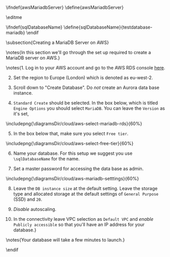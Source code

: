 \ifndef{awsMariadbServer}
\define{awsMariadbServer}

\editme

\ifndef{sqlDatabaseName}
  \define{sqlDatabaseName}{testdatabase-mariadb}
\endif

\subsection{Creating a MariaDB Server on AWS}


\notes{In this section we'll go through the set up required to create a MariaDB server on AWS.}

\notes{1. Log in to your AWS account and go to the AWS RDS console [here](https://console.aws.amazon.com/rds/home).

2. Set the region to Europe (London) which is denoted as eu-west-2. 

3. Scroll down to "Create Database". Do *not* create an Aurora data base instance.

4. `Standard Create` should be selected. In the box below, which is titled `Engine Options` you should select `MariaDB`. You can leave the `Version` as it's set,

\includepng{\diagramsDir/cloud/aws-select-mariadb-rds}{60%}

5. In the box below that, make sure you select `Free tier`.

\includepng{\diagramsDir/cloud/aws-select-free-tier}{60%}

6. Name your database. For this setup we suggest you use `\sqlDatabaseName` for the name.

7. Set a master password for accessing the data base as admin. 

\includepng{\diagramsDir/cloud/aws-mariadb-setttings}{60%}

8. Leave the `DB instance size` at the default setting. Leave the storage type and allocated storage at the default settings of `General Purpose` (SSD) and `20`.

9. *Disable* autoscaling.

10. In the connectivity leave VPC selection as `Default VPC` and *enable* `Publicly accessible` so that you'll have an IP address for your database.}

\notes{Your database will take a few minutes to launch.}

\endif
